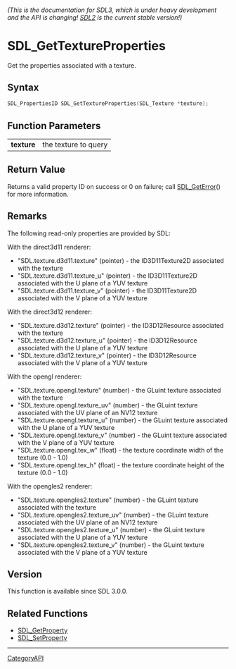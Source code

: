 ###### (This is the documentation for SDL3, which is under heavy development and the API is changing! [SDL2](https://wiki.libsdl.org/SDL2/) is the current stable version!)
# SDL_GetTextureProperties

Get the properties associated with a texture.

## Syntax

```c
SDL_PropertiesID SDL_GetTextureProperties(SDL_Texture *texture);

```

## Function Parameters

|                 |                      |
| --------------- | -------------------- |
| **texture**     | the texture to query |

## Return Value

Returns a valid property ID on success or 0 on failure; call
[SDL_GetError](SDL_GetError.md)() for more information.

## Remarks

The following read-only properties are provided by SDL:

With the direct3d11 renderer:

- "SDL.texture.d3d11.texture" (pointer) - the ID3D11Texture2D associated
  with the texture
- "SDL.texture.d3d11.texture_u" (pointer) - the ID3D11Texture2D associated
  with the U plane of a YUV texture
- "SDL.texture.d3d11.texture_v" (pointer) - the ID3D11Texture2D associated
  with the V plane of a YUV texture

With the direct3d12 renderer:

- "SDL.texture.d3d12.texture" (pointer) - the ID3D12Resource associated
  with the texture
- "SDL.texture.d3d12.texture_u" (pointer) - the ID3D12Resource associated
  with the U plane of a YUV texture
- "SDL.texture.d3d12.texture_v" (pointer) - the ID3D12Resource associated
  with the V plane of a YUV texture

With the opengl renderer:

- "SDL.texture.opengl.texture" (number) - the GLuint texture associated
  with the texture
- "SDL.texture.opengl.texture_uv" (number) - the GLuint texture associated
  with the UV plane of an NV12 texture
- "SDL.texture.opengl.texture_u" (number) - the GLuint texture associated
  with the U plane of a YUV texture
- "SDL.texture.opengl.texture_v" (number) - the GLuint texture associated
  with the V plane of a YUV texture
- "SDL.texture.opengl.tex_w" (float) - the texture coordinate width of the
  texture (0.0 - 1.0)
- "SDL.texture.opengl.tex_h" (float) - the texture coordinate height of the
  texture (0.0 - 1.0)

With the opengles2 renderer:

- "SDL.texture.opengles2.texture" (number) - the GLuint texture associated
  with the texture
- "SDL.texture.opengles2.texture_uv" (number) - the GLuint texture
  associated with the UV plane of an NV12 texture
- "SDL.texture.opengles2.texture_u" (number) - the GLuint texture
  associated with the U plane of a YUV texture
- "SDL.texture.opengles2.texture_v" (number) - the GLuint texture
  associated with the V plane of a YUV texture

## Version

This function is available since SDL 3.0.0.

## Related Functions

* [SDL_GetProperty](SDL_GetProperty.md)
* [SDL_SetProperty](SDL_SetProperty.md)

----
[CategoryAPI](CategoryAPI.md)

